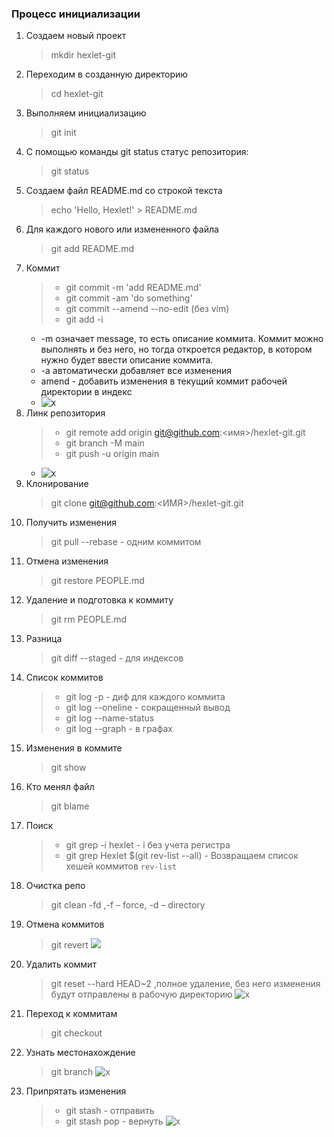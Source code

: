 ### Процесс инициализации
1. Создаем новый проект
    > mkdir hexlet-git
2. Переходим в созданную директорию
    > cd hexlet-git
3. Выполняем инициализацию
    > git init
4. С помощью команды git status статус репозитория:
    > git status
5. Создаем файл README.md со строкой текста
    > echo 'Hello, Hexlet!' > README.md
6. Для каждого нового или измененного файла
    > git add README.md
7. Коммит
   > - git commit -m 'add README.md'
   > - git commit -am 'do something'
   > - git commit --amend --no-edit (без vim)
   > - git add -i 
   - -m означает message, то есть описание коммита. Коммит можно выполнять и без него, но тогда откроется редактор, в котором нужно будет ввести описание коммита.
   - -a автоматически добавляет все изменения 
   - amend - добавить изменения в текущий коммит
   рабочей директории в индекс
   - ![x](https://cdn2.hexlet.io/derivations/image/original/eyJpZCI6IjI1MWVjOWE3NmFlY2Y2N2JkNTlmNGQwMzk4Y2U2ZjkxLmpwZyIsInN0b3JhZ2UiOiJjYWNoZSJ9?signature=dc86a08384582ba8b6fb654cb92bdfa9ee0dce1d0c58455a7ebf2fea65066390)
8. Линк репозитория
    > - git remote add origin git@github.com:<имя>/hexlet-git.git
    >  - git branch -M main
    >  - git push -u origin main
    - ![x](https://cdn2.hexlet.io/derivations/image/original/eyJpZCI6IjQ0NjZiYmFiYzczMTA2YmFkMjNiZTM3NDRlYzc3N2FlLmpwZyIsInN0b3JhZ2UiOiJjYWNoZSJ9?signature=4f3c7bbd9bac576cdd99294abba6d04a193f5770bf5272926c194b00ab85333b)
9. Клонирование
    > git clone git@github.com:<ИМЯ>/hexlet-git.git
10. Получить изменения
    >  git pull --rebase - одним коммитом
11. Отмена изменения
    > git restore PEOPLE.md
12. Удаление и подготовка к коммиту
    > git rm PEOPLE.md
13. Разница
    > git diff --staged - для индексов
14. Список коммитов
    > - git log -p - диф для каждого коммита
    > - git log --oneline - сокращенный вывод
    > - git log --name-status
    > - git log --graph - в графах
15. Изменения в коммите
    > git show
16. Кто менял файл
    > git blame
17. Поиск
    > - git grep -i hexlet - i без учета регистра
    > - git grep Hexlet $(git rev-list --all) - Возвращаем список хешей коммитов `rev-list`
18. Очистка репо
    > git clean -fd ,-f – force, -d – directory
19. Отмена коммитов
    > git revert
    ![](https://cdn2.hexlet.io/derivations/image/original/eyJpZCI6ImZkMjUyYzFlMTI5NzQ5NGFjZTQ5Y2NhZmU0YmFmZjY3LmpwZyIsInN0b3JhZ2UiOiJjYWNoZSJ9?signature=6e0043f6655d074e854006447658a6d21a246ff6352df835ea747527a6143fa5)
20. Удалить коммит
    > git reset --hard HEAD~2 ,полное удаление, без него изменения будут отправлены в рабочую директорию
    > ![x](https://cdn2.hexlet.io/derivations/image/original/eyJpZCI6ImJmOWY1OGUwMGRmYzdkODcyNzgzNjhiMThiNzY1MzNjLmpwZyIsInN0b3JhZ2UiOiJjYWNoZSJ9?signature=4daa23884f41e776ff8c2ab7e961baccf9c8a50f6d23d41e329324c499d9ec62)
21. Переход к коммитам
    > git checkout
22. Узнать местонахождение
    > git branch
    ![x](https://cdn2.hexlet.io/derivations/image/original/eyJpZCI6Ijk2ODU5NmM5ZWFmNTliOGNiNWMzOGY0ZmMyYWJkMTg2LmpwZyIsInN0b3JhZ2UiOiJjYWNoZSJ9?signature=76a289ba31298052e27e2f2de8c4ed2c233a3579b6a1a106c975a0903c4d5551)
23. Припрятать изменения
    > - git stash - отправить
    > - git stash pop - вернуть
    ![x](https://cdn2.hexlet.io/derivations/image/original/eyJpZCI6IjM0MmM0NjRmYjc4ZmU1ZjUyMTUwYmMzY2ZmZGRhZDE1LmpwZyIsInN0b3JhZ2UiOiJjYWNoZSJ9?signature=29483c2c0c99501f6a25dc42e4560ee0828ca6d17c7adde8c51680fe234a808e)